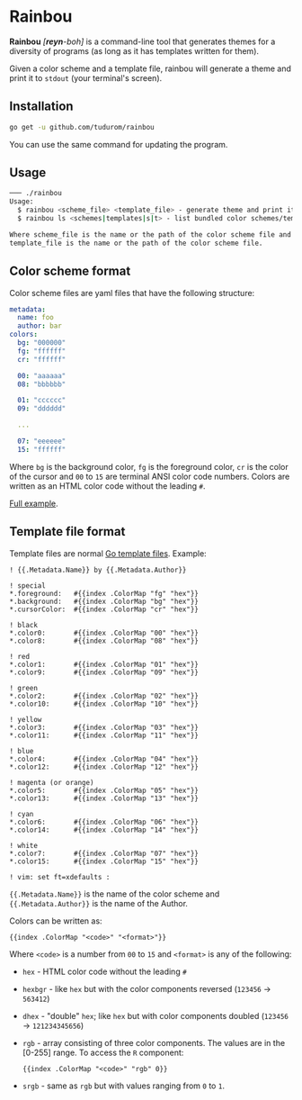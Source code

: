 # Rainbou

**Rainbou** *[<strong>reyn</strong>-boh]* is a command-line tool that generates
themes for a diversity of programs (as long as it has templates written for
them).

Given a color scheme and a template file,
rainbou will generate a theme and print it to `stdout` (your
terminal's screen).

## Installation

```bash
go get -u github.com/tudurom/rainbou
```

You can use the same command for updating the program.

## Usage

```bash
─── ./rainbou
Usage:
  $ rainbou <scheme_file> <template_file> - generate theme and print it on the screen
  $ rainbou ls <schemes|templates|s|t> - list bundled color schemes/templates

Where scheme_file is the name or the path of the color scheme file and
template_file is the name or the path of the color scheme file.
```

## Color scheme format

Color scheme files are yaml files that have the following structure:

```yaml
metadata:
  name: foo
  author: bar
colors:
  bg: "000000"
  fg: "ffffff"
  cr: "ffffff"

  00: "aaaaaa"
  08: "bbbbbb"

  01: "cccccc"
  09: "dddddd"

  ...

  07: "eeeeee"
  15: "ffffff"
```

Where `bg` is the background color, `fg` is the foreground color, `cr` is the
color of the cursor and `00` to `15` are terminal ANSI color code numbers.
Colors are written as an HTML color code without the leading `#`.

[Full example](https://github.com/tudurom/rainbou/blob/master/db/colors/thunder.yaml).

## Template file format

Template files are normal [Go template files](https://golang.org/pkg/text/template/). Example:

```
! {{.Metadata.Name}} by {{.Metadata.Author}}

! special
*.foreground:   #{{index .ColorMap "fg" "hex"}}
*.background:   #{{index .ColorMap "bg" "hex"}}
*.cursorColor:  #{{index .ColorMap "cr" "hex"}}

! black
*.color0:       #{{index .ColorMap "00" "hex"}}
*.color8:       #{{index .ColorMap "08" "hex"}}

! red
*.color1:       #{{index .ColorMap "01" "hex"}}
*.color9:       #{{index .ColorMap "09" "hex"}}

! green
*.color2:       #{{index .ColorMap "02" "hex"}}
*.color10:      #{{index .ColorMap "10" "hex"}}

! yellow
*.color3:       #{{index .ColorMap "03" "hex"}}
*.color11:      #{{index .ColorMap "11" "hex"}}

! blue
*.color4:       #{{index .ColorMap "04" "hex"}}
*.color12:      #{{index .ColorMap "12" "hex"}}

! magenta (or orange)
*.color5:       #{{index .ColorMap "05" "hex"}}
*.color13:      #{{index .ColorMap "13" "hex"}}

! cyan
*.color6:       #{{index .ColorMap "06" "hex"}}
*.color14:      #{{index .ColorMap "14" "hex"}}

! white
*.color7:       #{{index .ColorMap "07" "hex"}}
*.color15:      #{{index .ColorMap "15" "hex"}}

! vim: set ft=xdefaults :
```

`{{.Metadata.Name}}` is the name of the color scheme and `{{.Metadata.Author}}`
is the name of the Author.

Colors can be written as:

```
{{index .ColorMap "<code>" "<format>"}}
```

Where `<code>` is a number from `00` to `15` and `<format>` is any of the following:

- `hex` - HTML color code without the leading `#`

- `hexbgr` - like `hex` but with the color components reversed (`123456` ->
`563412`)

- `dhex` - "double" `hex`; like `hex` but with color components doubled
(`123456` -> `121234345656`)

- `rgb` - array consisting of three color components. The values are in the
[0-255] range. To access the `R`
component:

  ```
  {{index .ColorMap "<code>" "rgb" 0}}
  ```

- `srgb` - same as `rgb` but with values ranging from `0` to `1`.
